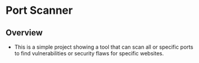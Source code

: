 # Port Scanner

## Overview
* This is a simple project showing a tool that can scan all or specific ports to find vulnerabilities or security flaws for specific websites.
